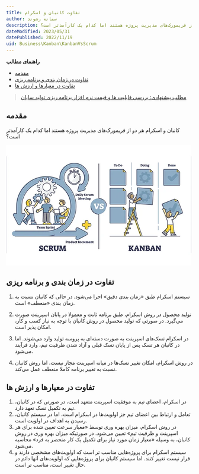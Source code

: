 ```yaml
---
title: تفاوت کانبان و اسکرام
author: سمانه رشوند  
description: کانبان و اسکرام هر دو از فریمورک‌های مدیریت پروژه هستند اما کدام یک کارآمدتر است؟
dateModified: 2023/05/31 
datePublished: 2022/11/19
uid: Business\Kanban\KanbanVsScrum
---
```


**راهنمای مطالب**
- [مقدمه](#مقدمه)
- [تفاوت در زمان بندی و برنامه ریزی](#تفاوت-در-زمان-بندی-و-برنامه-ریزی)
- [تفاوت در معیارها و ارزش ها](#تفاوت-در-معیارها-و-ارزش-ها)

> [مطلب پیشنهادی: بررسی قابلیت ها و قیمت نرم افزار برنامه ریزی تولید سایان](https://www.hooshkar.com/Software/Fennec/Module/ProductionPlanning)

## مقدمه
کانبان و اسکرام هر دو از فریمورک‌های مدیریت پروژه هستند اما کدام یک کارآمدتر است؟

![تفاوت کانبان و اسکرام](./Images/KanbanVsScrum.webp)

## تفاوت در زمان بندی و برنامه ریزی
1.	سیستم اسکرام طبق «زمان‌ بندی دقیق» اجرا می‌شود. در حالی که کانبان نسبت به زمان ‌بندی «منعطف» است.

2.	تولید محصول در روش اسکرام، طبق برنامه ثابت و معمولا در پایان اسپرینت صورت می‌گیرد. در صورتی که تولید محصول در روش کانبان با توجه به نیاز کسب و کار، امکان پذیر است.

3.	در اسکرام تسک‌‌های اسپرینت به صورت دسته‌ای به پروسه تولید وارد می‌‌شوند. اما در کانبان هر تسک پس از پایان تسک قبلی و آزاد شدن ظرفیت تیم، وارد فرآیند می‌شود.

4.	در روش اسکرام، امکان تغییر تسک‌‌ها در میانه اسپرینت مجاز نیست، اما روش کانبان نسبت به تغییر برنامه کاملا منعطف عمل می‌کند.


## تفاوت در معیارها و ارزش ها

1.	در اسکرام، اعضای تیم به موفقیت اسپرینت متعهد است، در صورتی که در کانبان، تیم به تکمیل تسک تعهد دارد.
2.	تعامل و ارتباط بین اعضای تیم جز اولویت‌ها در اسکرام است، اما در سیستم کانبان، رسیدن به اهداف در اولویت است.
3.	در روش اسکرام، میزان بهره‌ وری توسط «معیار سرعت تعیین شده برای هر اسپرینت و ظرفیت تیم» تعیین می‌شود. در صورتیکه میزان بهره ‌وری در روش کانبان، به وسیله «معیار زمان مورد نیاز برای تکمیل یک کار منحصر ‌به ‌فرد» محاسبه می‌شود.
4.	سیستم اسکرام برای پروژه‌هایی مناسب تر است که اولویت‌‌های مشخصی دارند و قرار نیست تغییر کنند. اما سیستم کانبان برای پروژه‌هایی که اولویت‌‌های آنها دائم در حال تغییر است، مناسب تر است.

